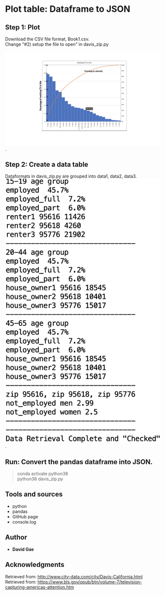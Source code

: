 # Plot table: Dataframe to JSON


## Step 1: Plot

Download the CSV file format, Book1.csv. <br>
Change "#2) setup the file to open" in davis_zip.py <br>

![Figure 1](https://github.com/ddgae2/collect_census/blob/main/Figure1.png). <br>

## Step 2: Create a data table

Dataformats in davis_zip.py are grouped into data1, data2, data3. <br>
![Figure 2](https://github.com/ddgae2/collect_census/blob/main/figure2.png). <br>

## Run: Convert the pandas dataframe into JSON.
> conda activate python38 <br>
> python38 davis_zip.py


## Tools and sources

* python
* pandas
* GitHub page
* console.log


## Author

* **David Gae**

## Acknowledgments
Retrieved from: http://www.city-data.com/city/Davis-California.html <br>
Retrieved from: https://www.bls.gov/opub/btn/volume-7/television-capturing-americas-attention.htm
